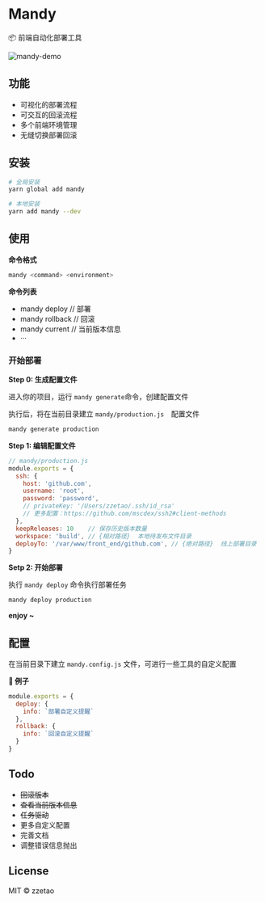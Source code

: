 # Mandy

📦 前端自动化部署工具



![mandy-demo](https://cloud.githubusercontent.com/assets/8110936/25962458/7b49f6f6-36b0-11e7-87ee-fd8765a58aec.gif)



## 功能

- 可视化的部署流程
- 可交互的回滚流程
- 多个前端环境管理
- 无缝切换部署回滚




## 安装

```Bash
# 全局安装
yarn global add mandy

# 本地安装
yarn add mandy --dev
```



## 使用

**命令格式**

```bash
mandy <command> <environment>
```

**命令列表**

- mandy deploy          //  部署
- mandy rollback       //  回滚
- mandy current        //  当前版本信息
- ···



### 开始部署

**Step 0: 生成配置文件**

进入你的项目，运行 `mandy generate`命令，创建配置文件

执行后，将在当前目录建立 `mandy/production.js  `配置文件

```bash
mandy generate production
```



**Step 1: 编辑配置文件**

```javascript
// mandy/production.js
module.exports = {
  ssh: {
    host: 'github.com',
    username: 'root',
    password: 'password',
    // privateKey: '/Users/zzetao/.ssh/id_rsa'
    // 更多配置：https://github.com/mscdex/ssh2#client-methods
  },
  keepReleases: 10    // 保存历史版本数量
  workspace: 'build', // {相对路径}  本地待发布文件目录
  deployTo: '/var/www/front_end/github.com', // {绝对路径}  线上部署目录
}
```



**Setp 2: 开始部署**

执行 `mandy deploy` 命令执行部署任务

```bash
mandy deploy production
```



  **enjoy ~**



## 配置

在当前目录下建立 `mandy.config.js` 文件，可进行一些工具的自定义配置



**🌰 例子**

```javascript
module.exports = {
  deploy: {
    info: `部署自定义提醒`
  },
  rollback: {
    info: `回滚自定义提醒`
  }
}
```




## Todo

- ~~回滚版本~~
- ~~查看当前版本信息~~
- ~~任务驱动~~
- 更多自定义配置
- 完善文档
- 调整错误信息抛出



## License

MIT © zzetao